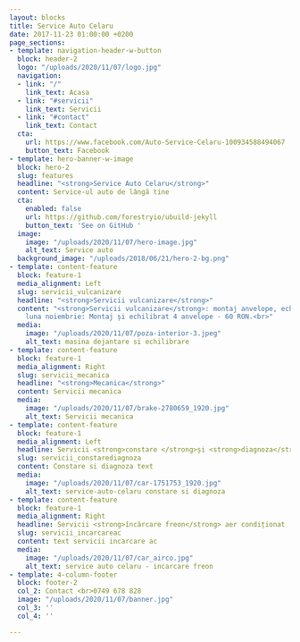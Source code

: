 ```yaml
---
layout: blocks
title: Service Auto Celaru
date: 2017-11-23 01:00:00 +0200
page_sections:
- template: navigation-header-w-button
  block: header-2
  logo: "/uploads/2020/11/07/logo.jpg"
  navigation:
  - link: "/"
    link_text: Acasa
  - link: "#servicii"
    link_text: Servicii
  - link: "#contact"
    link_text: Contact
  cta:
    url: https://www.facebook.com/Auto-Service-Celaru-100934588494067
    button_text: Facebook
- template: hero-banner-w-image
  block: hero-2
  slug: features
  headline: "<strong>Service Auto Celaru</strong>"
  content: Service-ul auto de lângă tine
  cta:
    enabled: false
    url: https://github.com/forestryio/ubuild-jekyll
    button_text: 'See on GitHub '
  image:
    image: "/uploads/2020/11/07/hero-image.jpg"
    alt_text: Service auto
  background_image: "/uploads/2018/06/21/hero-2-bg.png"
- template: content-feature
  block: feature-1
  media_alignment: Left
  slug: servicii_vulcanizare
  headline: "<strong>Servicii vulcanizare</strong>"
  content: "<strong>Servicii vulcanizare</strong>: montaj anvelope, echilibrare.<br>In
    luna noiembrie: Montaj și echilibrat 4 anvelope - 60 RON.<br>"
  media:
    image: "/uploads/2020/11/07/poza-interior-3.jpeg"
    alt_text: masina dejantare si echilibrare
- template: content-feature
  block: feature-1
  media_alignment: Right
  slug: servicii_mecanica
  headline: "<strong>Mecanica</strong>"
  content: Servicii mecanica
  media:
    image: "/uploads/2020/11/07/brake-2780659_1920.jpg"
    alt_text: Servicii mecanica
- template: content-feature
  block: feature-1
  media_alignment: Left
  headline: Servicii <strong>constare </strong>și <strong>diagnoza</strong>
  slug: servicii_constarediagnoza
  content: Constare si diagnoza text
  media:
    image: "/uploads/2020/11/07/car-1751753_1920.jpg"
    alt_text: service-auto-celaru constare si diagnoza
- template: content-feature
  block: feature-1
  media_alignment: Right
  headline: Servicii <strong>încărcare freon</strong> aer condiționat
  slug: servicii_incarcareac
  content: text servicii incarcare ac
  media:
    image: "/uploads/2020/11/07/car_airco.jpg"
    alt_text: service auto celaru - incarcare freon
- template: 4-column-footer
  block: footer-2
  col_2: Contact <br>0749 678 828
  image: "/uploads/2020/11/07/banner.jpg"
  col_3: ''
  col_4: ''

---
```

